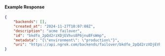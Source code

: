 <!-- Code generated for API Clients. DO NOT EDIT. -->

#### Example Response

```json
{
	"backends": [],
	"created_at": "2024-11-27T10:07:08Z",
	"description": "acme failover",
	"id": "bkdfo_2pQd2rzXDjEVhvs8P6jnu8FsWmp",
	"metadata": "{\"environment\": \"production\"}",
	"uri": "https://api.ngrok.com/backends/failover/bkdfo_2pQd2rzXDjEVhvs8P6jnu8FsWmp"
}
```
